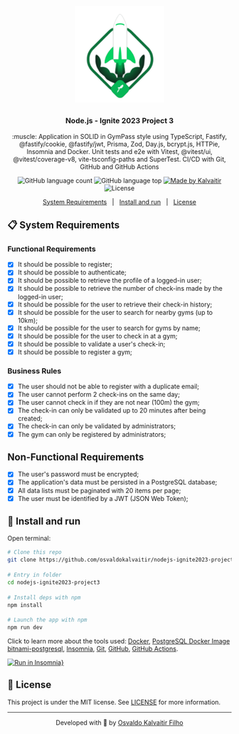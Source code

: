<h1 align="center">
    <img src="/.github/assets/logo.svg"
    width="200px"
    alt="Logo" />
</h1>

<h3 align="center">
  Node.js - Ignite 2023 Project 3
</h3>

<p align="center">
  :muscle: Application in SOLID in GymPass style using TypeScript, Fastify, @fastify/cookie, @fastify/jwt, Prisma, Zod, Day.js, bcrypt.js, HTTPie, Insomnia and Docker. Unit tests and e2e with Vitest, @vitest/ui, @vitest/coverage-v8, vite-tsconfig-paths and SuperTest. CI/CD with Git, GitHub and GitHub Actions
</p>

<p align="center">
  <img alt="GitHub language count" src="https://img.shields.io/github/languages/count/osvaldokalvaitir/nodejs-ignite2023-project3.svg?color=00A83A">

  <img alt="GitHub language top" src="https://img.shields.io/github/languages/top/osvaldokalvaitir/nodejs-ignite2023-project3.svg?color=00A83A">

  <a href="https://kalvaitir.com/">
    <img alt="Made by Kalvaitir" src="https://img.shields.io/badge/made%20by-Kalvaitir-00A83A">
  </a>

  <img alt="License" src="https://img.shields.io/badge/license-MIT-00A83A">
</p>

<p align="center">
  <a href="#clipboard-system-requirements">System Requirements</a>&nbsp;&nbsp;&nbsp;|&nbsp;&nbsp;&nbsp;<a href="#wrench-install-and-run">Install and run</a>&nbsp;&nbsp;&nbsp;|&nbsp;&nbsp;&nbsp;<a href="#memo-license">License</a>
</p>

## :clipboard: System Requirements

### Functional Requirements

- [x] It should be possible to register;
- [x] It should be possible to authenticate;
- [x] It should be possible to retrieve the profile of a logged-in user;
- [x] It should be possible to retrieve the number of check-ins made by the logged-in user;
- [x] It should be possible for the user to retrieve their check-in history;
- [x] It should be possible for the user to search for nearby gyms (up to 10km);
- [x] It should be possible for the user to search for gyms by name;
- [x] It should be possible for the user to check in at a gym;
- [x] It should be possible to validate a user's check-in;
- [x] It should be possible to register a gym;

### Business Rules

- [x] The user should not be able to register with a duplicate email;
- [x] The user cannot perform 2 check-ins on the same day;
- [x] The user cannot check in if they are not near (100m) the gym;
- [x] The check-in can only be validated up to 20 minutes after being created;
- [x] The check-in can only be validated by administrators;
- [x] The gym can only be registered by administrators;

## Non-Functional Requirements

- [x] The user's password must be encrypted;
- [x] The application's data must be persisted in a PostgreSQL database;
- [x] All data lists must be paginated with 20 items per page;
- [x] The user must be identified by a JWT (JSON Web Token);

## :wrench: Install and run

Open terminal:

```sh
# Clone this repo
git clone https://github.com/osvaldokalvaitir/nodejs-ignite2023-project3

# Entry in folder
cd nodejs-ignite2023-project3

# Install deps with npm
npm install

# Launch the app with npm
npm run dev
```

Click to learn more about the tools used:  [Docker](https://github.com/osvaldokalvaitir/awesome/blob/main/src/containers/docker.md), [PostgreSQL Docker Image bitnami-postgresql](https://github.com/osvaldokalvaitir/awesome/blob/main/src/containers/docker/images/bitnami-postgresql.md), [Insomnia](https://github.com/osvaldokalvaitir/awesome/blob/main/src/api-clients/insomnia.md), [Git](https://github.com/osvaldokalvaitir/awesome/blob/main/src/version-controls/git.md), [GitHub](https://github.com/osvaldokalvaitir/awesome/blob/main/src/version-controls/git/tools/github.md), [GitHub Actions](https://github.com/osvaldokalvaitir/awesome/blob/main/src/ci-cd/github-actions.md).

[![Run in Insomnia}](https://insomnia.rest/images/run.svg)](https://insomnia.rest/run/?label=Ignite%20-%20API%20SOLID%20Node.js&uri=https%3A%2F%2Fgithub.com%2Fosvaldokalvaitir%2Fnodejs-ignite2023-project3%2Fmain%2FInsomnia.yaml)

## :memo: License

This project is under the MIT license. See [LICENSE](/LICENSE) for more information.

---

<p align="center">
Developed with 💚 by <a href="https://www.linkedin.com/in/osvaldokalvaitir">Osvaldo Kalvaitir Filho</a>
</p>
